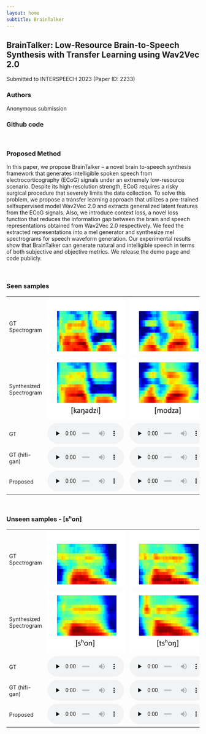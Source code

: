 ```yaml
---
layout: home
subtitle: BrainTalker
---
```


<h2> BrainTalker: Low-Resource Brain-to-Speech Synthesis with Transfer Learning using Wav2Vec 2.0
</h2>

Submitted to INTERSPEECH 2023 (Paper ID: 2233)

<h3>Authors
</h3>
Anonymous submission

<h3>Github code
</h3>
<https://github.com/braintalker/braintalker_pytorch>
<br />

<h3>Proposed Method</h3>

In this paper, we propose BrainTalker – a novel brain to-speech synthesis framework that generates intelligible spoken speech from electrocorticography (ECoG) signals under an extremely low-resource scenario. 
Despite its high-resolution strength, ECoG requires a risky surgical procedure that severely limits the data collection. 
To solve this problem, we propose a transfer learning approach that utilizes a pre-trained selfsupervised model Wav2Vec 2.0 and extracts generalized latent features from the ECoG signals. 
Also, we introduce context loss, a novel loss function that reduces the information gap between the brain and speech representations obtained from Wav2Vec 2.0 respectively. 
We feed the extracted representations into a mel generator and synthesize mel spectrograms for speech waveform generation. 
Our experimental results show that BrainTalker can generate natural and intelligible speech in terms of both subjective and objective metrics. 
We release the demo page and code publicly.

<br />

<h3>Seen samples
</h3>

<table style="width:10; height:10">
    <tr>
        <td>
        	GT Spectrogram
        </td>
        <td class="someting">
            <img src="./assets/img/a.png" width="200">
        </td>
        <td class="someting">
            <img src="./assets/img/b.png" width="200">
        </td>
        <td class="someting">
            <img src="./assets/img/c.png" width="200">
        </td>
        <td class="someting">
            <img src="./assets/img/d.png" width="200">
        </td>
    </tr>
    <tr>
        <td>
        	Synthesized Spectrogram
        </td>
        <td class="someting">
            <img src="./assets/img/a_t.png" width="200">
        </td>
        <td class="someting">
            <img src="./assets/img/b_t.png" width="200">
        </td>
        <td class="someting">
            <img src="./assets/img/c_t.png" width="200">
        </td>
        <td class="someting">
            <img src="./assets/img/d_t.png" width="200">
        </td>
    </tr>
    <tr>
        <td class="first-col">GT</td>
        <td><audio controls style="width: 200px;" preload="none"><source src="./assets/sample/gt/HSH2_sem2_ecog_4_0.wav"></audio></td>
        <td><audio controls style="width: 200px;" preload="none"><source src="./assets/sample/gt/HSH2_sem2_ecog_9_4.wav"></audio></td>
        <td><audio controls style="width: 200px;" preload="none"><source src="./assets/sample/gt/HSH2_sem8_ecog_14_9.wav"></audio></td>
        <td><audio controls style="width: 200px;" preload="none"><source src="./assets/sample/gt/HSH2_sem7_ecog_7_11.wav"></audio></td>
    </tr>
    <tr>
        <td class="first-col">GT (hifi-gan)</td>
        <td><audio controls style="width: 200px;" preload="none"><source src="./assets/sample/gt_hifigan/HSH2_sem2_ecog_4_0_target.wav"></audio></td>
        <td><audio controls style="width: 200px;" preload="none"><source src="./assets/sample/gt_hifigan/HSH2_sem2_ecog_9_4_target.wav"></audio></td>
        <td><audio controls style="width: 200px;" preload="none"><source src="./assets/sample/gt_hifigan/HSH2_sem8_ecog_14_9_target.wav"></audio></td>
        <td><audio controls style="width: 200px;" preload="none"><source src="./assets/sample/gt_hifigan/HSH2_sem7_ecog_7_11_target.wav"></audio></td>
    </tr>
    <tr>
        <td class="first-col">Proposed</td>
        <td><audio controls style="width: 200px;" preload="none"><source src="./assets/sample/prop/HSH2_sem2_ecog_4_0.wav"></audio></td>
        <td><audio controls style="width: 200px;" preload="none"><source src="./assets/sample/prop/HSH2_sem2_ecog_9_4.wav"></audio></td>
        <td><audio controls style="width: 200px;" preload="none"><source src="./assets/sample/prop/HSH2_sem8_ecog_14_9.wav"></audio></td>
        <td><audio controls style="width: 200px;" preload="none"><source src="./assets/sample/prop/HSH2_sem7_ecog_7_11.wav"></audio></td>
    </tr>
</table>

<br />

<h3>Unseen samples - [sʰon]
</h3>

<table style="width:10; height:10">
    <tr>
        <td>
        	GT Spectrogram
        </td>
        <td class="someting">
            <img src="./assets/img/e.png" width="200">
        </td>
        <td class="someting">
            <img src="./assets/img/f.png" width="200">
        </td>
        <td class="someting">
            <img src="./assets/img/g.png" width="200">
        </td>
        <td class="someting">
            <img src="./assets/img/h.png" width="200">
        </td>
    </tr>
    <tr>
        <td>
        	Synthesized Spectrogram
        </td>
        <td class="someting">
            <img src="./assets/img/e_t.png" width="200">
        </td>
        <td class="someting">
            <img src="./assets/img/f_t.png" width="200">
        </td>
        <td class="someting">
            <img src="./assets/img/g_t.png" width="200">
        </td>
        <td class="someting">
            <img src="./assets/img/h_t.png" width="200">
        </td>
    </tr>
    <tr>
        <td class="first-col">GT</td>
        <td><audio controls style="width: 200px;" preload="none"><source src="./assets/sample/gt/HSH2_sem7_ecog_13_8.wav"></audio></td>
        <td><audio controls style="width: 200px;" preload="none"><source src="./assets/sample/gt/HSH2_sem4_ecog_17_8.wav"></audio></td>
        <td><audio controls style="width: 200px;" preload="none"><source src="./assets/sample/gt/HSH2_sem4_ecog_2_8.wav"></audio></td>
        <td><audio controls style="width: 200px;" preload="none"><source src="./assets/sample/gt/HSH2_sem8_ecog_11_8.wav"></audio></td>
    </tr>
    <tr>
        <td class="first-col">GT (hifi-gan)</td>
        <td><audio controls style="width: 200px;" preload="none"><source src="./assets/sample/gt_hifigan/HSH2_sem7_ecog_13_8_target.wav"></audio></td>
        <td><audio controls style="width: 200px;" preload="none"><source src="./assets/sample/gt_hifigan/HSH2_sem4_ecog_17_8_target.wav"></audio></td>
        <td><audio controls style="width: 200px;" preload="none"><source src="./assets/sample/gt_hifigan/HSH2_sem4_ecog_2_8_target.wav"></audio></td>
        <td><audio controls style="width: 200px;" preload="none"><source src="./assets/sample/gt_hifigan/HSH2_sem8_ecog_11_8_target.wav"></audio></td>
    </tr>
    <tr>
        <td class="first-col">Proposed</td>
        <td><audio controls style="width: 200px;" preload="none"><source src="./assets/sample/prop/HSH2_sem7_ecog_13_8.wav"></audio></td>
        <td><audio controls style="width: 200px;" preload="none"><source src="./assets/sample/prop/HSH2_sem4_ecog_17_8.wav"></audio></td>
        <td><audio controls style="width: 200px;" preload="none"><source src="./assets/sample/prop/HSH2_sem4_ecog_2_8.wav"></audio></td>
        <td><audio controls style="width: 200px;" preload="none"><source src="./assets/sample/prop/HSH2_sem8_ecog_11_8.wav"></audio></td>
    </tr>
</table>

<br />
